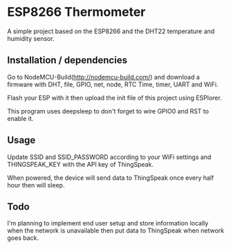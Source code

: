 # ESP8266 Thermometer

A simple project based on the ESP8266 and the DHT22 temperature and humidity sensor.

## Installation / dependencies

Go to NodeMCU-Build(http://nodemcu-build.com/) and download a firmware with DHT, file, GPIO, net, node, RTC Time, timer, UART and WiFi.

Flash your ESP with it then upload the init file of this project using ESPlorer.

This program uses deepsleep to don't forget to wire GPIO0 and RST to enable it.

## Usage

Update SSID and SSID_PASSWORD according to your WiFi settings and THINGSPEAK_KEY with the API key of ThingSpeak.

When powered, the device will send data to ThingSpeak once every half hour then will sleep.

## Todo

I'm planning to implement end user setup and store information locally when the network is unavailable then put data to ThingSpeak when network goes back.

